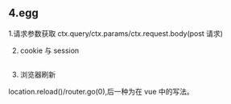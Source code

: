 ## 4.egg

1.请求参数获取 ctx.query/ctx.params/ctx.request.body(post 请求)

2. cookie 与 session

<img :src="$withBase('/assets/diff-cookie.png')">

3. 浏览器刷新

location.reload()/router.go(0),后一种为在 vue 中的写法。
